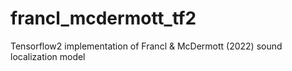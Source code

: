 # francl_mcdermott_tf2
Tensorflow2 implementation of Francl &amp; McDermott (2022) sound localization model
